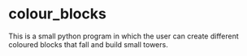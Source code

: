 # colour_blocks
This is a small python program in which the user can create different coloured blocks that fall and build small towers.
